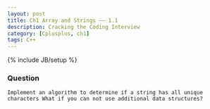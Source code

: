 ```yaml
---
layout: post
title: Ch1 Array and Strings —— 1.1
description: Cracking the Coding Interview
category: [Cplusplus, ch1]
tags: C++
---
```

{% include JB/setup %}

### Question

	Implement an algorithm to determine if a string has all unique characters What if you can not use additional data structures?
